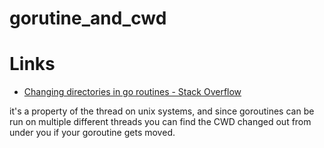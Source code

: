 # gorutine_and_cwd 

# Links

* [Changing directories in go routines - Stack Overflow](https://stackoverflow.com/questions/33001411/changing-directories-in-go-routines)


it's a property of the thread on unix systems, and since goroutines can be run on multiple different threads you can find the CWD changed out from under you if your goroutine gets moved. 
